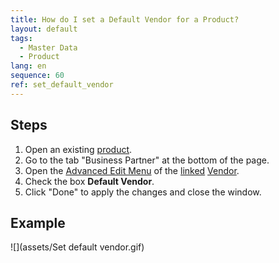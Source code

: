 ```yaml
---
title: How do I set a Default Vendor for a Product?
layout: default
tags:
  - Master Data
  - Product
lang: en
sequence: 60
ref: set_default_vendor
---
```


## Steps
1. Open an existing [product](NewProduct).
1. Go to the tab "Business Partner" at the bottom of the page.
1. Open the [Advanced Edit Menu](Open_AdvancedEditTab) of the [linked](Link_product_to_business_partner) [Vendor](New_business_partner_vendor).
1. Check the box **Default Vendor**.
1. Click "Done" to apply the changes and close the window.

## Example
![](assets/Set default vendor.gif)
